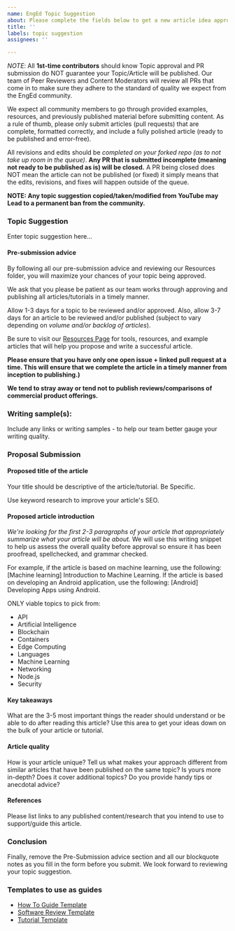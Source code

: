 ```yaml
---
name: EngEd Topic Suggestion
about: Please complete the fields below to get a new article idea approved for submission.
title: ''
labels: topic suggestion
assignees: ''

---
```


*NOTE*: All **1st-time contributors** should know Topic approval and PR submission do NOT guarantee your Topic/Article will be published. Our team of Peer Reviewers and Content Moderators will review all PRs that come in to make sure they adhere to the standard of quality we expect from the EngEd community. 

We expect all community members to go through provided examples, resources, and previously published material before submitting content. As a rule of thumb, please only submit articles (pull requests) that are complete, formatted correctly, and include a fully polished article (ready to be published and error-free). 

All revisions and edits should be *completed on your forked repo (as to not take up room in the queue)*. **Any PR that is submitted incomplete (meaning not ready to be published as is) will be closed.** A PR being closed does NOT mean the article can not be published (or fixed) it simply means that the edits, revisions, and fixes will happen outside of the queue.

**NOTE: Any topic suggestion copied/taken/modified from YouTube may Lead to a permanent ban from the community.**

### Topic Suggestion
Enter topic suggestion here...

#### Pre-submission advice
By following all our pre-submission advice and reviewing our Resources folder, you will maximize your chances of your topic being approved.

We ask that you please be patient as our team works through approving and publishing all articles/tutorials in a timely manner.

Allow 1-3 days for a topic to be reviewed and/or approved. Also, allow 3-7 days for an article to be reviewed and/or published (subject to vary depending on _volume and/or backlog of articles_).

Be sure to visit our [Resources Page](https://github.com/section-engineering-education/engineering-education/blob/master/new_contributors/resources-page.md) for tools, resources, and example articles that will help you propose and write a successful article.

**Please ensure that you have only one open issue + linked pull request at a time. This will ensure that we complete the article in a timely manner from inception to publishing.)**

**We tend to stray away or tend not to publish reviews/comparisons of commercial product offerings.**

### Writing sample(s): 
Include any links or writing samples - to help our team better gauge your writing quality.

### Proposal Submission

#### Proposed title of the article
Your title should be descriptive of the article/tutorial. Be Specific. 

Use keyword research to improve your article's SEO.

#### Proposed article introduction
*We're looking for the first 2-3 paragraphs of your article that appropriately summarize what your article will be about.*
We will use this writing snippet to help us assess the overall quality before approval so ensure it has been proofread, spellchecked, and grammar checked.

For example, if the article is based on machine learning, use the following: [Machine learning] Introduction to Machine Learning.
If the article is based on developing an Android application, use the following: [Android] Developing Apps using Android.

ONLY viable topics to pick from:
- API
- Artificial Intelligence
- Blockchain
- Containers
- Edge Computing
- Languages
- Machine Learning
- Networking
- Node.js
- Security

#### Key takeaways 
What are the 3-5 most important things the reader should understand or be able to do after reading this article?
Use this area to get your ideas down on the bulk of your article or tutorial.

#### Article quality
How is your article unique? Tell us what makes your approach different from similar articles that have been published on the same topic?
Is yours more in-depth? Does it cover additional topics? Do you provide handy tips or anecdotal advice?

#### References
Please list links to any published content/research that you intend to use to support/guide this article.

### Conclusion
Finally, remove the Pre-Submission advice section and all our blockquote notes as you fill in the form before you submit.
We look forward to reviewing your topic suggestion.

### Templates to use as guides
- [How To Guide Template](https://github.com/section-engineering-education/engineering-education/blob/master/new_contributors/how-to-guide-template.md)
- [Software Review Template](https://github.com/section-engineering-education/engineering-education/blob/master/new_contributors/software-review-template.md)
- [Tutorial Template](https://github.com/section-engineering-education/engineering-education/blob/master/new_contributors/tutorial-template.md)
